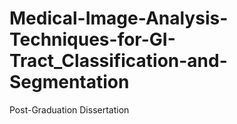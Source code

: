 # Medical-Image-Analysis-Techniques-for-GI-Tract_Classification-and-Segmentation
Post-Graduation Dissertation
